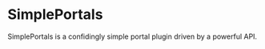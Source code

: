 SimplePortals
=============
SimplePortals is a confidingly simple portal plugin driven by a powerful API. 